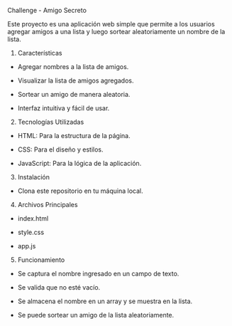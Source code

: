 Challenge - Amigo Secreto

Este proyecto es una aplicación web simple que permite a los usuarios agregar amigos a una lista y luego sortear aleatoriamente un nombre de la lista.

1. Características

- Agregar nombres a la lista de amigos.

- Visualizar la lista de amigos agregados.

- Sortear un amigo de manera aleatoria.

- Interfaz intuitiva y fácil de usar.

2. Tecnologías Utilizadas

- HTML: Para la estructura de la página.

- CSS: Para el diseño y estilos.

- JavaScript: Para la lógica de la aplicación.

3. Instalación

- Clona este repositorio en tu máquina local.

4. Archivos Principales

- index.html

- style.css

- app.js

5. Funcionamiento

- Se captura el nombre ingresado en un campo de texto.

- Se valida que no esté vacío.

- Se almacena el nombre en un array y se muestra en la lista.

- Se puede sortear un amigo de la lista aleatoriamente.

